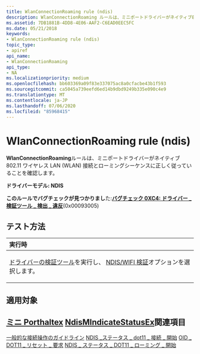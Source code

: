 ```yaml
---
title: WlanConnectionRoaming rule (ndis)
description: WlanConnectionRoaming ルールは、ミニポートドライバーがネイティブ802.11 ワイヤレス LAN (WLAN) 接続とローミングシーケンスに正しく従っていることを確認します。
ms.assetid: 7DB1881B-4DD8-4E06-AAF2-C6EAD0EEC5FC
ms.date: 05/21/2018
keywords:
- WlanConnectionRoaming rule (ndis)
topic_type:
- apiref
api_name:
- WlanConnectionRoaming
api_type:
- NA
ms.localizationpriority: medium
ms.openlocfilehash: bb603369a09f83e337075ac8a0cfacbe43b1f593
ms.sourcegitcommit: ca5045a739eefd6ed14b9dbd9249b335e090c4e9
ms.translationtype: MT
ms.contentlocale: ja-JP
ms.lasthandoff: 07/06/2020
ms.locfileid: "85968415"
---
```

# <a name="wlanconnectionroaming-rule-ndis"></a>WlanConnectionRoaming rule (ndis)


**WlanConnectionRoaming**ルールは、ミニポートドライバーがネイティブ802.11 ワイヤレス LAN (WLAN) 接続とローミングシーケンスに正しく従っていることを確認します。

**ドライバーモデル: NDIS**

**このルールでバグチェックが見つかりまし**た:[**バグチェック 0XC4: ドライバー \_ 検証ツール \_ 検出 \_ 違反**](https://docs.microsoft.com/windows-hardware/drivers/debugger/bug-check-0xc4--driver-verifier-detected-violation)(0x00093005)


<a name="how-to-test"></a>テスト方法
-----------

<table>
<colgroup>
<col width="100%" />
</colgroup>
<thead>
<tr class="header">
<th align="left">実行時</th>
</tr>
</thead>
<tbody>
<tr class="odd">
<td align="left"><p><a href="https://docs.microsoft.com/windows-hardware/drivers/devtest/driver-verifier" data-raw-source="[Driver Verifier](https://docs.microsoft.com/windows-hardware/drivers/devtest/driver-verifier)">ドライバーの検証ツール</a>を実行し、 <a href="https://docs.microsoft.com/windows-hardware/drivers/devtest/ddi-compliance-checking" data-raw-source="[NDIS/WIFI verification](https://docs.microsoft.com/windows-hardware/drivers/devtest/ddi-compliance-checking)">NDIS/WIFI 検証</a>オプションを選択します。</p></td>
</tr>
</tbody>
</table>

 

<a name="applies-to"></a>適用対象
----------

[**ミニ Porthaltex**](https://docs.microsoft.com/windows-hardware/drivers/ddi/ndis/nc-ndis-miniport_halt) 
[**NdisMIndicateStatusEx**](https://docs.microsoft.com/windows-hardware/drivers/ddi/ndis/nf-ndis-ndismindicatestatusex)関連項目
--------

[一般的な接続操作のガイドライン](https://docs.microsoft.com/windows-hardware/drivers/network/general-connection-operation-guidelines) 
[NDIS \_ステータス \_ dot11 \_ 接続 \_ 開始](https://docs.microsoft.com/windows-hardware/drivers/network/ndis-status-dot11-connection-start) 
 [OID \_ DOT11 \_ リセット \_ 要求](https://docs.microsoft.com/windows-hardware/drivers/network/oid-dot11-reset-request) 
 [NDIS \_ ステータス \_ DOT11 \_ ローミング \_ 開始](https://docs.microsoft.com/windows-hardware/drivers/network/ndis-status-dot11-roaming-start)
 

 





